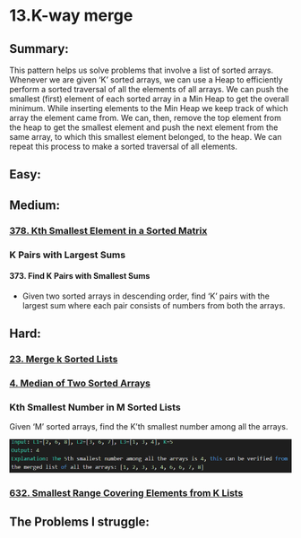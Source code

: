 # 13.K-way merge

## Summary:

This pattern helps us solve problems that involve a list of sorted arrays. Whenever we are given ‘K’ sorted arrays, we can use a Heap to efficiently perform a sorted traversal of all the elements of all arrays. We can push the smallest \(first\) element of each sorted array in a Min Heap to get the overall minimum. While inserting elements to the Min Heap we keep track of which array the element came from. We can, then, remove the top element from the heap to get the smallest element and push the next element from the same array, to which this smallest element belonged, to the heap. We can repeat this process to make a sorted traversal of all elements.

## Easy:

## Medium:

### [378. Kth Smallest Element in a Sorted Matrix](https://leetcode.com/problems/kth-smallest-element-in-a-sorted-matrix/)

### K Pairs with Largest Sums

#### 373. Find K Pairs with Smallest Sums

* Given two sorted arrays in descending order, find ‘K’ pairs with the largest sum where each pair consists of numbers from both the arrays.

### 

## Hard:

### [23. Merge k Sorted Lists](https://leetcode.com/problems/merge-k-sorted-lists/)

### [4. Median of Two Sorted Arrays](https://leetcode.com/problems/median-of-two-sorted-arrays/)

### Kth Smallest Number in M Sorted Lists

Given ‘M’ sorted arrays, find the K’th smallest number among all the arrays.  

![](../.gitbook/assets/image%20%2824%29.png)

### [632. Smallest Range Covering Elements from K Lists](https://leetcode.com/problems/smallest-range-covering-elements-from-k-lists/)

### 



## The Problems I struggle:



